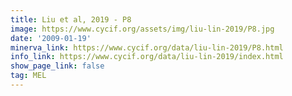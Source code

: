 ```yaml
---
title: Liu et al, 2019 - P8
image: https://www.cycif.org/assets/img/liu-lin-2019/P8.jpg
date: '2009-01-19'
minerva_link: https://www.cycif.org/data/liu-lin-2019/P8.html
info_link: https://www.cycif.org/data/liu-lin-2019/index.html
show_page_link: false
tag: MEL
---
```

